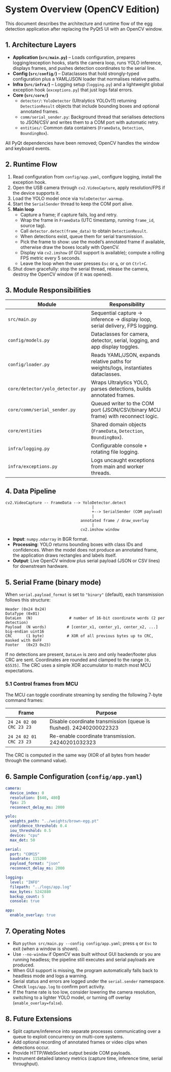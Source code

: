 # System Overview (OpenCV Edition)

This document describes the architecture and runtime flow of the egg detection application after replacing the PyQt5 UI with an OpenCV window.

## 1. Architecture Layers

- **Application (`src/main.py`)** – Loads configuration, prepares logging/exception hooks, starts the camera loop, runs YOLO inference, displays frames, and pushes detection coordinates to the serial line.
- **Config (`src/config/`)** – Dataclasses that hold strongly-typed configuration plus a YAML/JSON loader that normalises relative paths.
- **Infra (`src/infra/`)** – Logging setup (`logging.py`) and a lightweight global exception hook (`exceptions.py`) that just logs fatal errors.
- **Core (`src/core/`)**
  - `detector/`: `YoloDetector` (Ultralytics YOLOv11) returning `DetectionResult` objects that include bounding boxes and optional annotated frames.
  - `comm/serial_sender.py`: Background thread that serialises detections to JSON/CSV and writes them to a COM port with automatic retry.
  - `entities/`: Common data containers (`FrameData`, `Detection`, `BoundingBox`).

All PyQt dependencies have been removed; OpenCV handles the window and keyboard events.

## 2. Runtime Flow

1. Read configuration from `config/app.yaml`, configure logging, install the exception hook.
2. Open the USB camera through `cv2.VideoCapture`, apply resolution/FPS if the device supports it.
3. Load the YOLO model once via `YoloDetector.warmup`.
4. Start the `SerialSender` thread to keep the COM port alive.
5. **Main loop**
   - Capture a frame; if capture fails, log and retry.
   - Wrap the frame in `FrameData` (UTC timestamp, running `frame_id`, source tag).
   - Call `detector.detect(frame_data)` to obtain `DetectionResult`.
   - When detections exist, queue them for serial transmission.
   - Pick the frame to show: use the model’s annotated frame if available, otherwise draw the boxes locally with OpenCV.
   - Display via `cv2.imshow` (if GUI support is available); compute a rolling FPS metric every 5 seconds.
   - Leave the loop when the user presses `Esc` or `q`, or on `Ctrl+C`.
6. Shut down gracefully: stop the serial thread, release the camera, destroy the OpenCV window (if it was opened).

## 3. Module Responsibilities

| Module | Responsibility |
| --- | --- |
| `src/main.py` | Sequential capture → inference → display loop, serial delivery, FPS logging. |
| `config/models.py` | Dataclasses for camera, detector, serial, logging, and app display toggles. |
| `config/loader.py` | Reads YAML/JSON, expands relative paths for weights/logs, instantiates dataclasses. |
| `core/detector/yolo_detector.py` | Wraps Ultralytics YOLO, parses detections, builds annotated frames. |
| `core/comm/serial_sender.py` | Queued writer to the COM port (JSON/CSV/binary MCU frame) with reconnect logic. |
| `core/entities` | Shared domain objects (`FrameData`, `Detection`, `BoundingBox`). |
| `infra/logging.py` | Configurable console + rotating file logging. |
| `infra/exceptions.py` | Logs uncaught exceptions from main and worker threads. |

## 4. Data Pipeline

```text
cv2.VideoCapture -- FrameData --> YoloDetector.detect
                                      |
                                      +--> SerialSender (COM payload)
                                      |
                                 annotated frame / draw_overlay
                                      |
                                 cv2.imshow window
```

- **Input**: `numpy.ndarray` in BGR format.
- **Processing**: YOLO returns bounding boxes with class IDs and confidences. When the model does not produce an annotated frame, the application draws rectangles and labels itself.
- **Output**: Live OpenCV window plus serial payload (JSON or CSV lines) for downstream hardware.

## 5. Serial Frame (binary mode)

When `serial.payload_format` is set to `"binary"` (default), each transmission follows this structure:

```
Header (0x24 0x24)
DataType (0x01)
DataLen  (N)                # number of 16-bit coordinate words (2 per detection)
Payload  (N words)         # [center_x1, center_y1, center_x2, ...] big-endian uint16
CRC      (1 byte)          # XOR of all previous bytes up to CRC, masked with 0xFF
Footer   (0x23 0x23)
```

If no detections are present, `DataLen` is zero and only header/footer plus CRC are sent. Coordinates are rounded and clamped to the range `[0, 65535]`. The CRC uses a simple XOR accumulator to match most MCU expectations.

### 5.1 Control frames from MCU

The MCU can toggle coordinate streaming by sending the following 7-byte command frames:

| Frame | Purpose |
| --- | --- |
| `24 24 02 00 CRC 23 23` | Disable coordinate transmission (queue is flushed). 24240200022323|
| `24 24 02 01 CRC 23 23` | Re-enable coordinate transmission. 24240201032323|

The CRC is computed in the same way (XOR of all bytes from header through the command value).

## 6. Sample Configuration (`config/app.yaml`)

```yaml
camera:
  device_index: 0
  resolution: [640, 480]
  fps: 25
  reconnect_delay_ms: 2000

yolo:
  weights_path: "../weights/brown-egg.pt"
  confidence_threshold: 0.4
  iou_threshold: 0.5
  device: "cpu"
  max_det: 50

serial:
  port: "COM15"
  baudrate: 115200
  payload_format: "json"
  reconnect_delay_ms: 2000

logging:
  level: "INFO"
  filepath: "../logs/app.log"
  max_bytes: 5242880
  backup_count: 5
  console: true

app:
  enable_overlay: true
```

## 7. Operating Notes

- Run `python src/main.py --config config/app.yaml`; press `q` or `Esc` to exit (when a window is shown).
- Use `--no-window` if OpenCV was built without GUI backends or you are running headless; the pipeline still executes and serial payloads are produced.
- When GUI support is missing, the program automatically falls back to headless mode and logs a warning.
- Serial status and errors are logged under the `serial.sender` namespace. Check `logs/app.log` to confirm port activity.
- If the frame rate is too low, consider lowering the camera resolution, switching to a lighter YOLO model, or turning off overlay (`enable_overlay=false`).

## 8. Future Extensions

- Split capture/inference into separate processes communicating over a queue to exploit concurrency on multi-core systems.
- Add optional recording of annotated frames or video clips when detections occur.
- Provide HTTP/WebSocket output beside COM payloads.
- Instrument detailed latency metrics (capture time, inference time, serial throughput).
